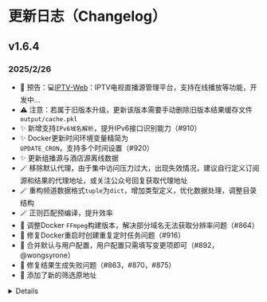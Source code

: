# 更新日志（Changelog）

## v1.6.4

### 2025/2/26

- 🎉 预告：💻[IPTV-Web](https://github.com/Guovin/iptv-web)：IPTV电视直播源管理平台，支持在线播放等功能，开发中...
- ⚠️ 注意：若属于旧版本升级，更新该版本需要手动删除旧版本结果缓存文件`output/cache.pkl`
- ✨ 新增支持`IPv6域名解析`，提升IPv6接口识别能力（#910）
- ✨ Docker更新时间环境变量精简为`UPDATE_CRON`，支持多个时间设置（#920）
- ✨ 更新组播源与酒店源离线数据
- 🪄 移除默认代理，由于集中访问压力过大，出现失效情况，建议自行定义订阅源和结果的代理地址，或关注公众号回复获取代理地址
- 🪄 重构频道数据格式`tuple`为`dict`，增加类型定义，优化数据处理，调整目录结构
- 🪄 正则匹配预编译，提升效率
- 🐛 调整Docker `FFmpeg`构建版本，解决部分域名无法获取分辨率问题（#864）
- 🐛 修复Docker重启时创建重复定时任务问题（#916）
- 🐛 合并默认与用户配置，用户配置只需填写变更项即可（#892，@wongsyrone）
- 🐛 修复结果生成失败问题（#863，#870，#875）
- 🐛 添加了新的筛选原地址

<details>

## v1.6.3

### 2025/2/26

- 🎉 预告：💻[IPTV-Web](https://github.com/Guovin/iptv-web)：IPTV电视直播源管理平台，支持在线播放等功能，开发中...
- ⚠️ 注意：若属于旧版本升级，更新该版本需要手动删除旧版本结果缓存文件`output/cache.pkl`
- ✨ 新增支持`IPv6域名解析`，提升IPv6接口识别能力（#910）
- ✨ Docker更新时间环境变量精简为`UPDATE_CRON`，支持多个时间设置（#920）
- ✨ 更新组播源与酒店源离线数据
- 🪄 移除默认代理，由于集中访问压力过大，出现失效情况，建议自行定义订阅源和结果的代理地址，或关注公众号回复获取代理地址
- 🪄 重构频道数据格式`tuple`为`dict`，增加类型定义，优化数据处理，调整目录结构
- 🪄 正则匹配预编译，提升效率
- 🐛 调整Docker `FFmpeg`构建版本，解决部分域名无法获取分辨率问题（#864）
- 🐛 修复Docker重启时创建重复定时任务问题（#916）
- 🐛 合并默认与用户配置，用户配置只需填写变更项即可（#892，@wongsyrone）
- 🐛 修复结果生成失败问题（#863，#870，#875）
- 🐛 添加了新的筛选原地址

<details>
  <summary>English</summary>

- 🎉 Preview: 💻[IPTV-Web](https://github.com/Guovin/iptv-web): IPTV live stream management platform, supports online
  playback and other features, under development...
- ⚠️ Note: If upgrading from an older version, you need to manually delete the old version's result cache file
  `output/cache.pkl`
- ✨ Added support for `IPv6 domain name resolution`, improving IPv6 interface recognition capability (#910)
- ✨ Simplified Docker update time environment variable to `UPDATE_CRON`, supporting multiple time settings (#920)
- ✨ Updated offline data for multicast sources and hotel sources
- 🪄 Removed default proxy due to high access pressure causing failures, it is recommended to define your own proxy
  address for subscription sources and results, or follow the public account to get the proxy address
- 🪄 Refactored channel data format from `tuple` to `dict`, added type definitions, optimized data processing, and
  adjusted directory structure
- 🪄 Precompiled regex matching to improve efficiency
- 🐛 Adjusted Docker `FFmpeg` build version to resolve issues with some domain names not being able to get resolution (
  #864)
- 🐛 Fixed issue of creating duplicate scheduled tasks when Docker restarts (#916)
- 🐛 Merged default and user configurations, users only need to fill in the changes (#892, @wongsyrone)
- 🐛 Fixed issue of result generation failure (#863, #870, #875)

</details>

## v1.6.1

### 2025/2/21

- 🎉 预告：💻[IPTV-Web](https://github.com/Guovin/iptv-web)：IPTV电视直播源管理平台，支持在线播放等功能，开发中...
- ⚠️ 注意：若属于旧版本升级，更新该版本需要手动删除旧版本结果缓存文件`output/cache.pkl`
- ✨ 新增支持`IPv6域名解析`，提升IPv6接口识别能力（#910）
- ✨ Docker更新时间环境变量精简为`UPDATE_CRON`，支持多个时间设置（#920）
- ✨ 更新组播源与酒店源离线数据
- 🪄 移除默认代理，由于集中访问压力过大，出现失效情况，建议自行定义订阅源和结果的代理地址，或关注公众号回复获取代理地址
- 🪄 重构频道数据格式`tuple`为`dict`，增加类型定义，优化数据处理，调整目录结构
- 🪄 正则匹配预编译，提升效率
- 🐛 调整Docker `FFmpeg`构建版本，解决部分域名无法获取分辨率问题（#864）
- 🐛 修复Docker重启时创建重复定时任务问题（#916）
- 🐛 合并默认与用户配置，用户配置只需填写变更项即可（#892，@wongsyrone）
- 🐛 修复结果生成失败问题（#863，#870，#875）

<details>
  <summary>English</summary>

- 🎉 Preview: 💻[IPTV-Web](https://github.com/Guovin/iptv-web): IPTV live stream management platform, supports online
  playback and other features, under development...
- ⚠️ Note: If upgrading from an older version, you need to manually delete the old version's result cache file
  `output/cache.pkl`
- ✨ Added support for `IPv6 domain name resolution`, improving IPv6 interface recognition capability (#910)
- ✨ Simplified Docker update time environment variable to `UPDATE_CRON`, supporting multiple time settings (#920)
- ✨ Updated offline data for multicast sources and hotel sources
- 🪄 Removed default proxy due to high access pressure causing failures, it is recommended to define your own proxy
  address for subscription sources and results, or follow the public account to get the proxy address
- 🪄 Refactored channel data format from `tuple` to `dict`, added type definitions, optimized data processing, and
  adjusted directory structure
- 🪄 Precompiled regex matching to improve efficiency
- 🐛 Adjusted Docker `FFmpeg` build version to resolve issues with some domain names not being able to get resolution (
  #864)
- 🐛 Fixed issue of creating duplicate scheduled tasks when Docker restarts (#916)
- 🐛 Merged default and user configurations, users only need to fill in the changes (#892, @wongsyrone)
- 🐛 Fixed issue of result generation failure (#863, #870, #875)

</details>

## v1.6.0

### 2025/1/22

- ✨ 新增支持`本地源`
- ✨ 使用新的代理地址`https://ghproxy.cc`
- ✨ 新增支持Docker修改定时任务时间，环境变量：`UPDATE_CRON1`, `UPDATE_CRON2`（#440）
- ✨ 新增同域名重复执行测速次数配置`sort_duplicate_limit`
- ✨ 新增`广东联通`RTP
- 🐛 修复补偿模式结果输出问题（#813）
- 🐛 修复无域名后缀、空格接口匹配问题（#832，#837）
- 🐛 修复无结果状态文件写入报错（#841）
- 🐛 修复GUI无法保存测速延迟设置
- 🐛 修复Docker版本文件丢失（#800）
- 🪄 `open_use_old_result`更名为`open_history`
- 🪄 优化对接口中`%`符号的转义处理（#853）
- 🪄 优化以接口Host去重（#846）
- 🪄 支持协议类型偏好`ipv_type_prefer`可设置为空，可实现全部类型按速率排序输出结果

<details>
  <summary>English</summary>

- ✨ Added support for `local sources`
- ✨ Using new proxy address `https://ghproxy.cc`
- ✨ Added support for modifying Docker scheduled task time, environment variables: `UPDATE_CRON1`, `UPDATE_CRON2` (#440)
- ✨ Added configuration for the number of speed tests for the same domain `sort_duplicate_limit`
- ✨ Added `Guangdong Unicom` RTP
- 🐛 Fixed compensation mode result output issue (#813)
- 🐛 Fixed issue with interface matching without domain suffix and spaces (#832, #837)
- 🐛 Fixed error writing to file in no result state (#841)
- 🐛 Fixed GUI unable to save speed test delay settings
- 🐛 Fixed Docker version file loss issue (#800)
- 🪄 `open_use_old_result` renamed to `open_history`
- 🪄 Optimized escaping of `%` symbol in interfaces (#853)
- 🪄 Optimized deduplication by interface host (#846)
- 🪄 Supported setting `ipv_type_prefer` to empty, allowing all types to be sorted by speed for output results

</details>

## v1.5.9

### 2025/1/8

- ❤️ 2025年第一次更新，祝大家新年快乐，万事如意
- ✨ 公众号详细教程文章已发布，欢迎关注`Govin`公众号获取
- ✨ 新增支持`rtmp`协议接口（#780）
- ✨ 新增支持修改更新时间位置（`update_time_position`）（#755）
- ✨ 新增支持修改时区（`time_zone`）（#759）
- ✨ 更新组播源与酒店源离线数据，增加`广东移动组播RTP`（#773）
- ✨ 更新Github CDN代理地址（#796）
- ✨ GUI使用Github工作流基于源码自动构建并发布，唯一下载途径是[Release](https://github.com/Guovin/iptv-api/releases)
  ，若安全软件有误报，请添加信任
- ✨ 增加版本信息打印输出
- ✨ 更新部分教程文档图片
- 🐛 修复m3u更新时间logo显示问题（#794）
- 🐛 修复测速阶段出现`cookie illegal key`问题（#728,#787）
- 🐛 修复白名单接口排序与接口信息命名问题（#765）
- 🐛 修复组播源更新结果异常问题
- 🐛 修复写入结果目录为空问题
- 🪄 调整接口状态码判断，只处理`200`状态码（#779）
- 🪄 调整默认不显示接口信息，兼容更多播放器

<details>
  <summary>English</summary>

- ❤️ First update of 2025, wishing everyone a Happy New Year and all the best
- ✨ Detailed tutorial articles have been published on the `Govin` public account, welcome to follow for more information
- ✨ Added support for `rtmp` protocol interface (#780)
- ✨ Added support for modifying update time position (`update_time_position`) (#755)
- ✨ Added support for modifying time zone (`time_zone`) (#759)
- ✨ Updated offline data for multicast sources and hotel sources, added `Guangdong Mobile Multicast RTP` (#773)
- ✨ Updated GitHub CDN proxy address (#796)
- ✨ GUI is automatically built and released based on the source code using GitHub workflows, the only download method
  is [Release](https://github.com/Guovin/iptv-api/releases). If there are false positives from security software, please
  add it to the trust list
- ✨ Added version information print output
- ✨ Updated some tutorial document images
- 🐛 Fixed m3u update time logo display issue (#794)
- 🐛 Fixed `cookie illegal key` issue during speed test phase (#728, #787)
- 🐛 Fixed whitelist interface sorting and interface information naming issue (#765)
- 🐛 Fixed abnormal results issue for multicast source updates
- 🐛 Fixed empty result directory issue
- 🪄 Adjusted interface status code judgment to only process `200` status code (#779)
- 🪄 Adjusted to hide interface information by default, compatible with more players

</details>

## v1.5.8

### 2024/12/30

- ✨ 推荐本次更新，实测可实现秒播级的观看体验，不可播放的情况明显减少
- ✨ 支持获取分辨率，GUI用户需要手动安装`FFmpeg`（#608）
- ✨ 支持`text/plain`结果输出，解决部分播放器显示问题（#736）
- ✨ 增加默认订阅源
- 🐛 修复IPv6接口测速输出的速率结果异常（#739）
- 🐛 修复GUI出现的错误输出（#743）
- 🐛 修复分辨率数值比较异常（#744）
- 🐛 修复台标无法显示（#762）
- 🪄 优化接口测速方法，兼容多种`m3u8`接口类型
- 🪄 调整Github工作流执行结果IPv类型为自动，即根据网络环境自动选择IPv4或IPv6，若有需要可手动设置`ipv_type_prefer`调整输出偏好
- 🪄 更新部分配置参数说明

<details>
  <summary>English</summary>

- ✨ Recommended update, tested to achieve instant playback experience, significantly reducing playback failures
- ✨ Support for obtaining resolution, GUI users need to manually install `FFmpeg` (#608)
- ✨ Support for `text/plain` result output, solving display issues in some players (#736)
- ✨ Added default subscription sources
- 🐛 Fixed abnormal speed results for IPv6 interface speed tests (#739)
- 🐛 Fixed error output in GUI (#743)
- 🐛 Fixed abnormal resolution value comparison (#744)
- 🐛 Fixed logo display issue (#762)
- 🪄 Optimized interface speed test method, compatible with various `m3u8` interface types
- 🪄 Adjusted GitHub workflow execution result IPv type to automatic, selecting IPv4 or IPv6 based on network
  environment, with manual setting option for `ipv_type_prefer`
- 🪄 Updated some configuration parameter descriptions

</details>

## v1.5.7

### 2024/12/23

- ❤️ 推荐关注微信公众号（Govin），订阅更新通知与使用技巧等文章推送，还可进行答疑和交流讨论
- ⚠️ 本次更新涉及配置变更，以最新 `config/config.ini` 为准，工作流用户需复制最新配置至`user_config.ini`
  ，Docker用户需清除主机挂载的旧配置
- ✨ 新增补偿机制模式（`open_supply`），用于控制是否开启补偿机制，当满足条件的结果数量不足时，将可能可用的接口补充到结果中
- ✨ 新增支持通过配置修改服务端口（`app_port`）
- ✨ 新增ghgo.xyz CDN代理加速
- ✨ config.ini配置文件新增注释说明（#704）
- ✨ 更新酒店源与组播源离线数据
- 🐛 修复IPv6接口测速异常低速率问题（#697、#713）
- 🐛 修复Sort接口可能出现的超时等待问题（#705、#719）
- 🐛 修复历史白名单结果导致移除白名单无效问题（#713）
- 🐛 修复订阅源白名单无效问题（#724）
- 🪄 优化更新时间url使用首个频道接口地址
- 🪄 优化接口来源偏好可设置为空，可实现全部来源按速率排序输出结果

<details>
  <summary>English</summary>

- ❤️ Recommended to follow the WeChat public account (Govin) to subscribe to update notifications and articles on usage
  tips, as well as for Q&A and discussion.
- ⚠️ This update involves configuration changes. Refer to the latest `config/config.ini`. Workflow users need to copy
  the latest configuration to `user_config.ini`, and Docker users need to clear the old configuration mounted on the
  host.
- ✨ Added compensation mechanism mode (`open_supply`) to control whether to enable the compensation mechanism. When the
  number of results meeting the conditions is insufficient, potentially available interfaces will be supplemented into
  the results.
- ✨ Added support for modifying the server port through configuration (`app_port`).
- ✨ Added ghgo.xyz CDN proxy acceleration.
- ✨ Added comments to the config.ini configuration file (#704).
- ✨ Updated offline data for hotel sources and multicast sources.
- 🐛 Fixed the issue of abnormally low speed rates for IPv6 interface speed tests (#697, #713).
- 🐛 Fixed the issue of possible timeout waiting in the Sort interface (#705, #719).
- 🐛 Fixed the issue where historical whitelist results caused the removal of the whitelist to be ineffective (#713).
- 🐛 Fixed the issue where the subscription source whitelist was ineffective (#724).
- 🪄 Optimized the update time URL to use the first channel interface address.
- 🪄 Optimized the interface source preference to be set to empty, allowing all sources to be sorted by speed for output
  results.

</details>

## v1.5.6

### 2024/12/17

- ❤️ 推荐关注微信公众号（Govin），订阅更新通知与使用技巧等文章推送，还可进行答疑和交流讨论
- ⚠️ 本次更新涉及配置变更，以最新 `config/config.ini` 为准，工作流用户需复制最新配置至`user_config.ini`
- ✨ 新增白名单列表功能，支持自定义接口和订阅源关键字白名单，文件位于`config/whitelist.txt`，工作流用户为了避免冲突覆盖，建议文件重命名添加
  `user_`前缀（#584,#599）
- ✨ 新增黑名单列表功能，支持接口关键字黑名单，文件位于`config/blacklist.txt`，工作流用户为了避免冲突覆盖，建议文件重命名添加
  `user_`前缀
- ✨ 新增订阅源列表功能，文件位于`config/subscribe.txt`，工作流用户为了避免冲突覆盖，建议文件重命名添加`user_`前缀
- ✨ 新增支持获取接口速率、最低速率过滤（`open_filter_speed`、`min_speed`）
- ✨ 新增支持修改Docker服务端口环境变量（`APP_PORT`）（#619）
- ✨ 新增jsdelivr代理地址，支持TLSv1.1 和 TLSv1.2 协议（#639）
- ✨ 新增离线数据和网络数据查询开关（`open_use_cache`, `open_request`）
- ✨ 新增控制是否使用离线数据和网络数据查询（`open_use_cache`、`open_request`）
- ✨ 新增支持跳过检查是否支持ipv6（`ipv6_support`）
- ✨ 调整GUI界面布局，新增测速设置页面，跳转编辑白/黑名单、订阅源列表文本
- 🐛 修复部分m3u8接口测速导致任务超时（#621）
- 🐛 修复GUI日志线程占用问题（#655）
- 🐛 补充显示更新时间配置文档（#622）
- 🪄 优化接口测速方法，移除`yt-dlp`（#621）
- 🗑️ 移除配置：`open_ffmpeg`、`subscribe_urls`、`resolution_weight`、`response_time_weight`、`url_keywords_blacklist`

<details>
  <summary>English</summary>

- ❤️ Recommend following the WeChat public account (Govin) to subscribe to update notifications and articles on usage
  tips, as well as for Q&A and discussion.
- ⚠️ This update involves configuration changes. Refer to the latest `config/config.ini`. Workflow users need to copy
  the latest configuration to `user_config.ini`.
- ✨ Added whitelist feature, supporting custom interface and subscription source keyword whitelists. The file is located
  at `config/whitelist.txt`. To avoid conflict, workflow users are advised to rename the file with a `user_` prefix (
  #584, #599).
- ✨ Added blacklist feature, supporting interface keyword blacklists. The file is located at `config/blacklist.txt`. To
  avoid conflict, workflow users are advised to rename the file with a `user_` prefix.
- ✨ Added subscription source list feature. The file is located at `config/subscribe.txt`. To avoid conflict, workflow
  users are advised to rename the file with a `user_` prefix.
- ✨ Added support for fetching interface speed and minimum speed filtering (`open_filter_speed`, `min_speed`).
- ✨ Added support for modifying Docker server port environment variable (`APP_PORT`) (#619).
- ✨ Added jsdelivr proxy address, supporting TLSv1.1 and TLSv1.2 protocols (#639).
- ✨ Added switches for offline data and network data queries (`open_use_cache`, `open_request`).
- ✨ Added control for whether to use offline data and network data queries (`open_use_cache`, `open_request`).
- ✨ Added support for skipping the check for IPv6 support (`ipv6_support`).
- ✨ Adjusted GUI layout, added speed test settings page, and links to edit whitelist/blacklist and subscription source
  list text files.
- 🐛 Fixed issue where some m3u8 interface speed tests caused task timeouts (#621).
- 🐛 Fixed GUI log thread occupation issue (#655).
- 🐛 Added display of update time in configuration documentation (#622).
- 🪄 Optimized interface speed test method, removed `yt-dlp` (#621).
- 🗑️ Removed configurations: `open_ffmpeg`, `subscribe_urls`, `resolution_weight`, `response_time_weight`,
  `url_keywords_blacklist`.

</details>

## v1.5.5

### 2024/12/2

- ✨ 增加部分订阅源，移除失效源
- 🐛 调整github代理地址，解决访问失效（#603）
- 🐛 修复GUI测速阶段重复弹出窗口问题（#600）
- 🐛 修正宁夏/青海模板频道（#594）
- 🐛 修复IPv6结果为空问题
- 🪄 优化Docker测速CPU占用问题（#606）
- 🛠 调整部分默认配置

<details>
  <summary>English</summary>

- ✨ Added some subscription sources, removed invalid sources
- 🐛 Adjusted GitHub proxy address to fix access failure (#603)
- 🐛 Fixed repeated pop-up window issue during GUI speed test phase (#600)
- 🐛 Corrected Ningxia/Qinghai template channels (#594)
- 🐛 Fixed issue with empty IPv6 results
- 🪄 Optimized Docker speed test CPU usage (#606)
- 🛠 Adjusted some default configurations

</details>

## v1.5.4

### 2024/11/29

- ⚠️ Python 升级至 3.13，该版本已不支持 Win7，若有需要请使用 v1.5.3
- ⚠️ Github 仓库改名：iptv-api，使用旧接口地址请及时更换新地址
- ⚠️ Docker 新镜像仓库启用：guovern/iptv-api（旧版的 tv-driver 改为：guovern/iptv-api:latest，tv-requests 改为
  guovern/iptv-api:lite），iptv-api:latest 为完整版、iptv-api:lite 为精简版，请使用新的名称命令进行拉取，旧仓库将不再维护
- ❤️ 新增微信公众号关注途径（公众号搜索：Govin），推荐关注公众号，可订阅更新通知与使用技巧等文章推送，还可进行交流讨论
- ✨ 更换测速方法（yt-dlp），重构测速逻辑，提升准确性、稳定性与效率，减小接口切换延迟（#563）
- ✨ 新增支持 ARM v7（#562）
- ✨ 新增双结果 API 访问（ip/m3u, ip/txt）（#581）
- ✨ 新增启动 API 服务命令（pipenv run service）
- 🪄 优化 Docker 镜像大小（完整版：-25%，精简版：-66%）
- 🐛 修复部分播放器不支持的信息间隔符（#581）

<details>
  <summary>English</summary>

- ⚠️ Python has been upgraded to version 3.13, which no longer supports Win7. If needed, please use version v1.5.3.
- ⚠️ The GitHub repository has been renamed to iptv-api. If you are using the old API address, please update it to the
  new one promptly.
- ⚠️ New Docker image repository is now active: guovern/iptv-api (the old tv-driver is now guovern/iptv-api:latest, and
  tv-requests is now guovern/iptv-api:lite). iptv-api:latest is the full version, and iptv-api:lite is the lightweight
  version. Please use the new names to pull the images, as the old repository will no longer be maintained.
- ❤️ A new way to follow the WeChat official account (search for: Govin) has been added. It is recommended to follow the
  official account to subscribe to update notifications, usage tips, and engage in discussions.
- ✨ The speed measurement method has been changed to yt-dlp, and the speed measurement logic has been refactored to
  improve accuracy, stability, and efficiency, reducing interface switching delay (#563).
- ✨ Support for ARM v7 has been added (#562).
- ✨ Dual result API access (ip/m3u, ip/txt) has been added (#581).
- ✨ A command to start the API service (pipenv run service) has been added.
- 🪄 The size of the Docker image has been optimized (Full version: -25%, Lite version: -66%).
- 🐛 Fixed the information delimiter issue for some players that do not support it (#581).

</details>

## v1.5.3

### 2024/11/19

⚠️ 这将是支持 Win7 的最后一个版本

- 🐛 修复 GUI “显示无结果分类”设置后保存失败（#564）
- 🐛 修复命令行启动报错 (#567）

<details>
  <summary>English</summary>

⚠️ This will be the last version supporting Win7

- 🐛 Fixed the issue where the GUI setting for "Display No Results Category" failed to save (#564).
- 🐛 Fixed the error when starting from the command line (#567).

</details>

## v1.5.2

### 2024/11/15

- ✨ 新增各省份地方台
- ✨ 新增控制显示无结果频道分类配置（open_empty_category）（#551）
- ✨ 调整接口源（#526）
- 🪄 优化频道数据插入速度
- 🪄 优化 IPv6 测速逻辑，解决无结果问题
- 🪄 优化页面服务启动与 docker 定时任务日志输出
- 🪄 调整默认配置：接口数量 urls_limit=10 等数量配置，增加订阅源
- 🐛 修复运行停止问题（#527）
- 🐛 修复 Win7 GUI 启动问题（#536）
- 🗑️ 移除部分无效订阅源
- 🗑️ 移除域名黑名单配置（domain_blacklist），请使用接口关键字黑名单（url_keywords_blacklist）替代

<details>
  <summary>English</summary>

- ✨ Added local channels for each province.
- ✨ Added configuration to control the display of the No Results Channel Category (open_empty_category) (#551).
- ✨ Adjusted interface sources (#526).
- 🪄 Optimized the speed of channel data insertion.
- 🪄 Optimized IPv6 speed test logic to resolve no results issues.
- 🪄 Optimized page service startup and Docker scheduled task log output.
- 🪄 Adjusted default configurations: number of interfaces urls_limit=10, etc., and added subscription sources.
- 🐛 Fixed the issue of the program stopping (#527).
- 🐛 Fixed the issue of Win7 GUI startup (#536).
- 🗑️ Removed some invalid subscription sources.
- 🗑️ Removed the domain blacklist configuration (domain_blacklist). Please use the interface keyword blacklist (
  url_keywords_blacklist) instead.

</details>

## v1.5.1

### 2024/11/5

- ✨ 新增频道接口白名单：不参与测速，永远保留在结果最前面（#470）
  使用方法：
    1. 模板频道接口地址后添加$!即可实现（如：广东珠江,http://xxx.m3u$! ）
    2. 额外信息补充（如：广东珠江,http://xxx.m3u$!额外信息 ），更多接口白名单请至https:
       //github.com/Guovin/iptv-api/issues/514 讨论
- ✨ 新增 🈳 无结果频道分类：无结果频道默认归类至该底部分类下（#473）
- ✨ 接口地址增加来源类型说明
- ✨ 默认模板增加广东民生（#481）、广州综合（#504）
- 🪄 优化偏好结果输出
- 🪄 重构配置读取与增加全局常量
- 🐛 修复部分接口匹配失败问题
- 🐛 修复更新结果为空等问题（#464，#467）
- 🐛 修复接口地址复制空格问题（#472 by:@haohaitao）
- 🐛 修复结果日志 unpack error
- 🐛 修复结果接口信息为空问题（#505）
- 🗑️ 移除仓库根目录 txt 结果文件，请至 output 目录下查看结果文件

<details>
  <summary>English</summary>

- ✨ Added channel interface whitelist: Not participating in speed testing, always kept at the very front of the
  results. (#470)
  Usage:
    1. Add $! after the template channel interface address (e.g., Guangdong Pearl River, http://xxx.m3u$!).
    2. Additional information can be appended (e.g., Guangdong Pearl River, http://xxx.m3u$! Additional Information) (
       #470). For more interface whitelists, please discuss at https://github.com/Guovin/iptv-api/issues/514.
- ✨ Added 🈳 No Results Channel Category: Channels without results are categorized under this bottom category by
  default (#473).
- ✨ Interface addresses now include source type descriptions.
- ✨ Default templates now include Guangdong People's Livelihood (#481) and Guangzhou Comprehensive (#504).
- 🪄 Optimized preferred result output.
- 🪄 Refactored configuration reading and added global constants.
- 🐛 Fixed issues with partial interface matching failures.
- 🐛 Fixed problems with empty update results, etc. (#464, #467).
- 🐛 Fixed the issue of spaces being copied with the interface address (#472 by:@haohaitao).
- 🐛 Fixed the unpack error in result logs.
- 🐛 Fixed the issue of empty interface information in results (#505).
- 🗑️ Removed txt result files from the repository root directory. Please check the result files in the output directory.

</details>

## v1.5.0

### 2024/10/25

- ✨🛠 新增结果偏好设置：

    1. 接口来源优先级（origin_type_prefer）与数量设置（hotel_num, multicast_num, subscribe_num, online_search_num）
    2. IPv 类型优先级（ipv_type_prefer）与数量设置（ipv4_num, ipv6_num）

- ✨🛠 新增控制接口测速超时时间（sort_timeout）（#388）
- ✨🛠 新增控制是否开启页面服务（open_service）（青龙等平台可使用该配置实现任务执行完成后停止运行）
- ✨🛠 新增控制是否显示接口相关信息（open_url_info）（#431）
- ✨ 新增支持 m3u 地址订阅源（#389）
- ✨ 新增 🏛 经典剧场
- 🪄 优化 Docker ARM64 FFmpeg 支持（部分 ARM 设备无法运行 driver 镜像建议使用 requests 镜像）
- 🪄 优化组播获取非数值域名 ip 地址（#410）
- 🪄 优化使用旧配置文件时可能出现的新参数不存在报错问题，使用默认值
- 🐛 修复对于非规范 txt 文本转换 m3u 报错问题（#422）
- 🐛 修复 IPv6 接口获取失败问题（#452）

<details>
  <summary>English</summary>

- ✨🛠 Added result preference settings:
    1. Source priority (origin_type_prefer) and quantity settings (hotel_num, multicast_num, subscribe_num,
       online_search_num)
    2. IPv type priority (ipv_type_prefer) and quantity settings (ipv4_num, ipv6_num)
- ✨🛠 Added control for API speed test timeout (sort_timeout) (#388)
- ✨🛠 Added control to enable or disable page service (open_service) (this configuration can be used on platforms like
  QingLong to stop running after task completion)
- ✨🛠 Added control to show or hide API related information (open_url_info) (#431)
- ✨ Added support for m3u address subscription sources (#389)
- ✨ Added 🏛 Classic Theater
- 🪄 Optimized Docker ARM64 FFmpeg support (it is recommended to use the requests image for some ARM devices that cannot
  run the driver image)
- 🪄 Optimized obtaining non-numeric domain IP addresses for multicast (#410)
- 🪄 Optimize the issue of non-existent new parameters when using old configuration files, use default values
- 🐛 Fixed issues with converting non-standard txt files to m3u format (#422)
- 🐛 Fixed issues with failing to obtain IPv6 interface information (#452)

</details>

## v1.4.9

### 2024/10/11

- 注意：本次更新涉及配置变更，请以最新 config/config.ini 为准，工作流使用 user_config.ini 或 docker 挂载的用户请及时更新配置文件
- 新增支持 docker arm64 镜像（#369）
- 新增分辨率过滤功能（相关配置：open_filter_resolution，min_resolution）
- 新增显示更新时间（相关配置：open_update_time）
- 优化测速效率（#359）
- 优化权重值选择交互
- 调整默认模板，增加默认订阅源
- 移除央视台球部分错误组播地址
- 更新使用教程

- Warning: This update involves configuration changes. Please refer to the latest config.ini. Users of workflow using
  user_config.ini or Docker mounted configurations should update their configuration files promptly
- Add support for Docker ARM64 images (#369)
- Add resolution filtering feature (related configurations: open_filter_resolution, min_resolution)
- Add display of update time (related configuration: open_update_time)
- Optimize speed testing efficiency (#359)
- Optimize weight value selection interaction
- Adjust the default template and add default subscription sources
- Remove the incorrect multicast addresses for the CCTV Snooker section
- Update usage guide

## v1.4.8

### 2024/09/27

- 默认模板增加部分频道：咪咕直播、央视付费频道、电影频道、港澳台、地方频道等
- 订阅源增加默认订阅地址
- 优化订阅源、在线搜索测速效率
- 增加汕头频道组播
- 调整默认接口数量为 30

- Add some channels to the default template: Migu Live, CCTV Pay Channels, Movie Channel, Hong Kong and Macau Channels,
  Local Channels, etc
- Add default subscription addresses to the subscription source
- Optimize the efficiency of subscription source and online search speed tests
- Add Shantou channel multicast
- Adjust the default number of interfaces to 30

## v1.4.7

### 2024/09/26

- 修复部分设备本地运行软件 driver 问题(#335)
- 修复 driver 模式下新版谷歌浏览器白屏问题
- 增加历史结果缓存(result_cache.pkl)，用于测速优化
- 重构测速方法，提升测速效率
- 优化测速进度条显示

- Fix some issues with local software driver operation on certain devices (#335)
- Fix the white screen issue with the new version of Google Chrome in driver mode
- Add historical result cache (result_cache.pkl) for performance optimization
- Refactor speed test methods to improve efficiency
- Optimize speed test progress bar display

## v1.4.6

### 2024/9/20

- 优化 IPv6 测试是否支持(#328)
- 优化 404 类接口测速(#329)

- Optimize IPv6 test support (#328)
- Optimize 404 class interface speed test (#329)

## v1.4.5

### 2024/9/19

- 修复 IPv6 接口测速(#325)

- Fix IPv6 Interface Speed Test (#325)

## v1.4.4

### 2024/9/14

- 修复组播接口测速可能出现结果频道分类空的问题
- 修复使用历史更新结果时可能出现模板不存在的频道问题
- 更新 FOFA 组播、酒店缓存
- 更新默认模板(demo.txt)内容
- 更新使用教程

- Fix the issue where multicast interface speed test may result in an empty channel category
- Fix the issue where channels may appear missing when updating results with history
- Update FOFA multicast and hotel cache
- Update default template (demo.txt) content
- Update user guide

## v1.4.3

### 2024/9/11

- 修正 RTP 文件：贵州电信文件错误，第一财经、东方财经等频道命名，地址错误

- Fixed RTP files: Corrected errors in Guizhou Telecom files, including naming and address errors for channels such as
  First Financial and Oriental Financial

## v1.4.2

### 2024/9/10

- 新增内蒙古、甘肃、海南、云南地区
- 更新 FOFA 酒店、组播缓存
- 更新组播 RTP 文件
- 优化测速过滤无效接口
- 增加接口域名黑名单，避免频道花屏情况
- 修复 FOFA requests 模式请求失败导致程序中止问题

- Added Inner Mongolia, Gansu, Hainan, and Yunnan regions
- Updated FOFA hotels and multicast cache
- Updated multicast RTP files
- Optimize speed test to filter out invalid interfaces
- Add interface domain name blacklist to avoid channel screen distortion
- Fix issue where FOFA requests mode failure leads to program termination

## v1.4.1

### 2024/9/9

- 新增 FOFA 缓存，解决访问限制问题
- 修复 CCTV-5+等频道 M3U 转换问题（#301）
- 优化频道匹配问题
- 优化地区选择空格情况

- Added FOFA cache to address access restrictions
- Fixed M3U conversion issues for channels like CCTV-5+ (#301)
- Optimized channel matching issues
- Improved handling of spaces in region selection

## v1.4.0

### 2024/9/5

- 注意：本次更新涉及配置变更，请以最新 config/config.ini 为准，工作流使用 user_config.ini 或 docker 挂载的用户请及时更新配置文件
- 新增组播源运行模式：FOFA、Tonkiang
- 新增支持组播源自定义维护频道 IP，目录位于 config/rtp，文件按“地区\_运营商”命名
- 优化测速方法，大幅提升组播源、酒店源的测速速度
- 优化频道名称匹配方法，支持模糊匹配，提高命中率
- 优化地区输入选择框
- 修复 driver 模式请求问题
- 修复组播地区选择全部时无法运行问题
- 修复工作流使用 user_config 时无法生成 m3u 结果问题

- Warning: This update involves configuration changes. Please refer to the latest config/config.ini. Users using
  user_config.ini or Docker-mounted configurations should update their configuration files promptly.
- Added multicast source operation modes: FOFA, Tonkiang.
- Added support for custom-maintained multicast source channel IPs, located in config/rtp, with files named by "
  region_operator".
- Optimized speed test method, significantly improving the speed test of multicast sources and hotel sources.
- Optimized channel name matching method to support fuzzy matching, increasing hit rate.
- Optimized region input selection box.
- Fixed an issue with driver mode requests.
- Fixed an issue where multicast would not run when all regions were selected.
- Fixed an issue where workflows using user_config could not generate m3u results.

## v1.3.9

### 2024/8/30

- 酒店源新增 ZoomEye 数据源，开启 FOFA 配置即可使用（Added ZoomEye data source to hotel sources, can be used by enabling
  FOFA configuration）
- 酒店源、组播源地区选项增加“全部”选项（Added "all" option to the region selection for hotel sources and multicast
  sources）
- 调整默认运行配置：关闭订阅源更新、Tonkiang 酒店源更新（Adjusted default runtime configuration: disabled subscription
  source updates and Tonkiang hotel source updates）

## v1.3.8

### 2024/8/29

- 更新组播地区 IP 缓存数据（Update multicast area IP cache data）
- 移除 source_channels 配置项（Remove source_channels configuration item）
- 优化模板频道名称匹配（Optimize template channel name matching）
- 优化进度条，显示接口处理进度（Optimize the progress bar to display the interface processing progress）
- UI 软件增加部分图标（Add some icons to the UI software）

## v1.3.7

### 2024/8/27

- 新增支持 M3U 结果格式转换，支持显示频道图标(open_m3u_result)（Added support for M3U result format conversion, including
  channel icon display (open_m3u_result)）
- 新增对于无结果的频道进行额外补充查询（Added additional queries for channels with no results）
- 增加控制使用 FFmpeg 开关(open_ffmpeg)（Added a switch to control the use of FFmpeg (open_ffmpeg)）
- 调整默认配置以酒店源模式运行（Adjusted default configuration to run in hotel source mode）
- 优化测速方法（Optimize Speed Test Method）
- 修复酒店源 CCTV 类等频道结果匹配异常（Fixed abnormal matching of results for hotel source CCTV channels）
- 修复组播源、酒店源 driver 运行问题（Fixed issues with multicast source and hotel source driver operation）
- 修复订阅源更新异常（Fixed subscription source update anomalies）

## v1.3.6

### 2024/8/22

- 新增酒店源更新，支持 Tonkiang、FOFA 两种工作模式（Added hotel source updates, supporting Tonkiang and FOFA working modes）
- 重构 UI 界面软件，新增帮助-关于、获取频道名称编辑、酒店源相关配置、软件图标（Refactored UI interface software, added
  Help-About, channel name editing, hotel source related configuration, and software icon）
- 新增测速日志页面服务，结果链接后添加/log 即可查看（Added a new speed test log page service. To view the results, simply
  add /log to the link）
- 移除关注频道相关配置（Removed configuration related to followed channels）
- 修复 Docker 定时任务未执行问题（Fixed issue with Docker scheduled tasks not executing）
- 修复使用历史结果时频道数据异常问题（Fixed issue with channel data anomalies when using historical results）
- 优化 UI 界面软件运行生成配置目录，方便查看与修改（Optimized UI interface software to generate configuration directory
  for easier viewing and modification）

## v1.3.5

### 2024/8/14

- 新增支持地区组播 ip 更新，调整默认以此模式运行，基本实现高清流畅播放（#225）（Added support for updating multicast IP for
  new regions and adjusted the default to run in this mode, basically achieving high-definition smooth playback (#225)）
- 新增支持使用 FFmpeg 进行测速排序、获取分辨率信息，本地运行请手动安装 FFmpeg（Added support for speed sorting and
  resolution information using FFmpeg. Manually install FFmpeg when running locally）
- 接口源增加分辨率信息，用于源切换时显示（Added resolution information to the interface source for display during source
  switching）
- 调整配置文件与结果文件路径（config、output 目录），方便 docker 卷挂载（#226）（Adjusted the paths for configuration and
  result files (config, output directories) to facilitate Docker volume mounting (#226)）
- 修改配置文件类型（config.ini）（Modified the configuration file type (config.ini)）

## v1.3.4

### 2024/7/31

- 新增配置 open_use_old_result：保留使用历史更新结果，合并至本次更新中（Add configuration open_use_old_result: Keep using
  the previous update results and merge them into the current update）
- 新增配置 open_keep_all：保留所有检索结果，推荐手动维护时开启（#121）（Add configuration open_keep_all: Keep all search
  results, recommend enabling it for manual maintenance (#121)）

## v1.3.3

### 2024/7/19

- 支持 Docker 卷挂载目录映射（Support for Docker volume mount directory mapping）
- 新增 requests 随机 User-Agent（Added random User-Agent for requests）
- 修复读取用户配置问题（#208）（Fixed issue with reading user configuration (#208)）
- 支持单日更新两次：6 点与 18 点（Supports updating twice a day: at 6 AM and 6 PM）

## v1.3.2

### 2024/7/10

- 新增支持频道名称简体繁体匹配（Added support for channel name Simplified and Traditional Chinese match）
- 新增 Docker 修改模板与配置教程（Added Docker modification template and configuration tutorial）
- 修复频道更新结果为空问题（Fixed the issue where channel update result is empty）

## v1.3.1

### 2024/7/9

- 重构代码，模块拆分，优化 CPU/内存占用（Refactor code, modular decomposition, optimize CPU/memory usage）
- 新增两种工作模式：driver 模式、requests 模式，具体差异见文档说明（Add two new working modes: driver mode and requests
  mode, see documentation for specific differences）
- 调整软件界面，功能分类摆放，增加配置：开启更新、开启浏览器模式、开启代理（Adjust the software interface, arrange features by
  category, add configurations: enable updates, enable browser mode, enable proxy）
- 调整工作流更新时间为北京时间每日 6:00（Adjust workflow update time to 6:00 AM Beijing time daily）
- Docker 镜像增加两种工作模式版本（Docker image adds two new working mode versions）

## v1.3.0

### 2024/7/1

- 新增更新结果页面服务（ip:8000）（Add new update results page service (ip:8000)）
- 新增支持 Docker 运行，并支持定时自动更新（Added support for Docker running and automatic updates）
- 修复在线查询更新，增加随机代理、失败重试，提高获取结果成功率（Fixed online query update, added random proxy, increased
  failure retry, and improved the success rate of getting results）
- 更换使用阿里云镜像源（Switched to use Alibaba Cloud mirror source）
- 增加更新开关配置：open_update（Add update switch configuration: open_update）
- 更新说明文档（Update documentation）

## v1.2.4

### 2024/6/21

- 优化排序执行逻辑（Optimize the sorting execution logic）
- 优化超时重试方法（Optimize the timeout retry method）
- 调整默认配置 open_sort：关闭工作流测速排序，建议本地运行更准确（Adjust the default configuration open_sort: turn off the
  workflow speed test sorting, local execution is recommended for more accurate results）

## v1.2.3

### 2024/6/17

- 新增请求重连重试功能（Added request reconnection retry function）
- 修复个别系统环境文件路径报错问题（Fixed some system environment file path errors）

## v1.2.2

### 2024/6/16

- 优化在线查询更新速度与修复无更新结果情况（Optimize online query update speed and fix no update result situation）
- 解决个别环境运行更新报错（Solved the problem of running updates in some environments）

## v1.2.1

### 2024/6/15

- 兼容 Win7 系统，请使用 Python 版本>=3.8（Compatible with Windows 7 system, please use Python version >= 3.8）
- 修复部分设备运行更新报错（Fixed an error that occurred when some devices ran updates）
- 修复工作流更新错误（Fixed an error in the workflow update）
- 新增捐赠途径（主页底部），本项目完全免费，维护不易，若对您有帮助，可选择捐赠（Add new donation channels (bottom of the
  homepage), this project is completely free, maintenance is not easy, if it helps you, you can choose to donate）

## v1.2.0

### 2024/6/9

- 异步并发、多线程支持，大幅提升更新速度（近 10 倍）（Asynchronous concurrency and multi-threading support, significantly
  increasing update speeds (nearly 10 times faster)）
- 新增更新工具软件（release 附件:update-tool.exe），首个版本可能会有不可预见的问题，请见谅（Added new update tool software (
  release attachment: update-tool.exe); the first version may have unforeseen issues, please be understanding）

## v1.1.6

### 2024/5/17

- 增加组播源可全地区运行更新（Added multicast sources to run region-wide updates）
- 修改默认值：关闭在线检索功能，组播源全地区更新（Change the default value: Disable the online search function and update
  the multicast source in all regions）

## v1.1.5

### 2024/5/17

- 增加模糊匹配规则，适配在线检索、订阅源、组播源（Add fuzzy matching rules for online search, subscription sources, and
  multicast sources）
- 增加订阅源、组播源更新进度条（Added the update progress bar for subscription sources and multicast sources）
- 优化组播源更新可能出现的无匹配结果情况（Optimize the possible situation of no match results in multicast source
  updates）
- 移除部分错误日志打印（Removes some error log prints）
- 移除严格匹配配置（Removes strict matching configurations）

## v1.1.4

### 2024/5/15

- 新增组播源功能（Added multicast source feature）
- 新增控制开关，控制多种获取模式的启用状态（Added control switch to manage the activation status of various acquisition
  modes）
- 新增严格匹配（Added strict matching）
- 优化文件读取，提升模板初始化速度（Optimized file reading to improve initialization speed based on templates）

## v1.1.3

### 2024/5/8

- 优化频道接口不对应问题（#99）（Optimize the mismatch problem of the channel interface (#99)）
- 处理 tqdm 安全问题（Handle the security issue of tqdm）
- 修改即将被废弃的命令（Modify the commands that are about to be deprecated）

## v1.1.2

### 2024/5/7

- 重构接口获取方法，增强通用性，适应结构变更（Refactored the method for obtaining the interface, enhanced its universality,
  and adapted to structural changes）
- 修复 gd 分支自动更新问题（#105）（Fixed the automatic update issue of the gd branch (#105)）
- 优化自定义接口源获取，接口去重（Optimized the acquisition of custom interface sources and removed duplicate interfaces）

## v1.1.1

### 2024/4/29

- 为避免代码合并冲突，移除 master 分支作为运行更新工作流，master 仅作为新功能发布分支，有使用我的链接的小伙伴请修改使用 gd
  分支（void code merge conflicts, the master branch has been removed as the branch for running update workflows. The
  master branch is now only used for releasing new features. If you are using my link, please modify it to use the gd
  branch）

## v1.1.0

### 2024/4/26

- 新增自定义接口获取源，配置项为 extend_base_urls（#56）（Added custom interface for source acquisition, the configuration
  item is extend_base_urls (#56)）

## v1.0.9

### 2024/4/25

- 改进接口获取方法，增强处理多种失效场景（Improve the method of obtaining the interface, enhance the handling of various
  failure scenarios）

## v1.0.8

### 2024/4/24

- 跟进某个节点检索频道名称参数变更（#91）（Follow up on the parameter change of channel name retrieval for a certain node (
  #91)）
- 调整默认运行配置（Adjust the default running configuration）

## v1.0.7

### 2024/4/19

- 增加双节点接口来源，按最佳节点更新（Added dual-node interface source, update according to the best node）
- 优化频道更新结果为空的情况（#81）（Optimized the situation where the channel update result is empty (#81)）
- 调整工作流资源使用限制逻辑，在允许的范围内提升更新速度（Adjusted the logic of workflow resource usage limit, increase
  the update speed within the allowable range）

## v1.0.6

### 2024/4/12

- 恢复工作流更新，请谨慎合理使用，勿尝试更改默认运行参数，可能导致封禁的风险！首推使用本地更新（Workflow updates have been
  restored. Please use them carefully and do not attempt to change the default runtime parameters, as this may risk
  being banned! It is recommended to use local updates first.）
- 调整默认配置参数，降低单次更新运行时长（Adjusted the default configuration parameters to reduce the runtime of a single
  update.）
- 依赖版本锁定，解决可能出现的环境错误（#72）（Dependency versions have been locked to solve potential environmental
  errors (#72).）
- 优化逻辑与增加检测，避免网络异常占用工作流运行（Optimized logic and added checks to prevent network anomalies from
  occupying workflow operations.）

## v1.0.5

### 2024/4/10

- 移除工作流更新，鉴于有少数人反馈工作流甚至账号被封禁的情况，安全起见，只能暂时移除工作流更新机制，后续将增加其它平台部署方案（Removed
  workflow updates, in view of the feedback from a few people that their workflows and even accounts have been banned,
  for safety reasons, the workflow update mechanism can only be temporarily removed, and other platform deployment plans
  will be added in the future）
- 新增本地更新，同时移除更新频道个数限制，具体使用方法请见快速上手（Added local updates and removed the limit on the number
  of channel updates. For specific usage, please see the quick start guide）
- 适配提供方接口位置变更（Adapted to the change of the provider's interface location）

## v1.0.4

### 2024/4/8

- 更新 Github 使用条款，请务必仔细阅读并遵守（Updated GitHub Terms of Service, please read and comply carefully）
- 更新使用说明，关于可能导致工作流资源滥用的情况说明（Updated usage instructions, explanation about situations that may
  lead to workflow resource abuse）
- 增加.gitignore 文件，忽略用户配置、接口更新结果、日志文件等上传，非代码逻辑修改请不要发起 Pull requests，避免影响他人使用（Added
  .gitignore file to ignore uploads of user configurations, interface update results, log files, etc. Please do not
  initiate pull requests for non-code logic modifications to avoid affecting others' use）
- 调整更新频率，北京时间每日 8:00 执行一次（Adjusted update frequency, executes once daily at 8:00 am Beijing time）
- 调整更新频道数量上限（200 个）（Adjusted the maximum limit for updating channel numbers (200)）

## v1.0.3

### 2024/4/7

- 新增接口域名黑名单（Add interface domain blacklist）
- 新增接口关键字黑名单（Add interface keyword blacklist）
- 调整过滤逻辑执行顺序，提升工作流更新效率（Adjust the execution order of the filtering logic to improve workflow update
  efficiency）

## v1.0.2

### 2024/4/5

- 修复用户配置后接口更新结果与日志文件命名问题（Fix the issue of interface update results and log file naming after user
  configuration）

## v1.0.1

### 2024/4/1

- 适配接口提供方变更，调整接口链接与信息提取方法（Adapt to changes from the interface provider, adjust the interface link
  and information extraction method）

---

## v1.0.0

### 2024/3/30

- 修复工作流读取配置与更新文件对比问题（Fix the issue of workflow reading configuration and comparing updated files）

---

### 2024/3/29

- 修复用户专属配置更新结果失败（Fix user specific configuration update failure）

---

### 2024/3/26

- 新增快速上手-详细教程（Add a Quick Start - detailed tutorial）
- 新增以 releases 发布版本更新信息（Add release notes for version updates using releases）

---

### 2024/3/25

- 增加代码防覆盖，用户可使用 user\_作为文件前缀以区分独有配置，可避免在合并更新时本地代码被上游仓库代码覆盖，如
  user_config.py、user_demo.txt、user_result.txt（Add code anti-overwriting. Users can use user\_ as the file prefix to
  distinguish unique configurations. This prevents local codes from being overwritten by upstream repository codes, such
  as user_config.py, user_demo.txt, and user_result.txt, when merging updates）

---

### 2024/3/21

- 修复潜在的更新文件追踪失效，导致更新失败（Fixed potential tracking failure of updated files, leading to update failure）
- 调整最近更新获取时间默认为 30 天（Adjusted the default recent update retrieval time to 30 days）
- 优化最近更新接口筛选，当筛选后不足指定接口个数时，将使用其它时间范围的可用接口补充（Optimized the recent update interface
  filter, when the number of interfaces is insufficient after filtering, other time range available interfaces will be
  used for supplementation）
- 优化珠江、CCTV 频道匹配问题（Optimized the matching problem of Zhujiang and CCTV channels）
- 移除推送实时触发更新（Removed push real-time trigger update）

---

### 2024/3/18

- 新增配置项：ipv_type，用于过滤 ipv4、ipv6 接口类型（Added configuration item: ipv_type, used to filter ipv4, ipv6
  interface types）
- 优化文件更新逻辑，避免更新失效引起文件丢失（Optimized file update logic to prevent file loss caused by update failure）
- 调整分页获取默认值：关注频道获取 6 页，常规频道获取 4 页，以提升更新速度（Adjusted the default value for pagination: fetch
  6 pages for followed channels, 4 pages for regular channels, to improve update speed）
- 增加接口日志文件 result.log 输出（Added output of interface log file result.log）
- 修复权重排序异常（Fixed weight sorting anomaly）

---

### 2024/3/15

- 优化代码结构（Optimize code structure）
- 新增接口日志，记录详细质量指标（Added interface logs to record detailed quality indicators）
- 新增可手动运行工作流触发更新（Added manual workflows to trigger updates）

---

### 2024/3/13

- 增加配置项：recent_days，筛选获取最近时间范围内更新的接口，默认最近 60 天（Added configuration item: recent_days, a filter
  to get the most recently updated interfaces, default to the last 60 days）
- 调整默认值：关注频道获取 8 页，常规频道获取 5 页（Adjusted default values: fetch 8 pages for followed channels, 5 pages
  for regular channels）

---

### 2024/3/6

- 更新文件代理说明（Update file proxy description）

---

### 2024/3/4

- 增加配置项：响应时间与分辨率权重值（Added configuration items: response time and resolution weight values）
- 移除配置项：是否过滤无效接口，始终执行过滤（Removed configuration items: whether to filter invalid interfaces, always
  perform filtering）
- 移除按日期排序，采用响应时间与分辨率作为排序规则（Removed sorting by date, using response time and resolution as sorting
  rules）
- 更新 README：增加修改更新频率、文件代理说明、更新日志（Updated README: added modification update frequency, file proxy
  description, update log）
